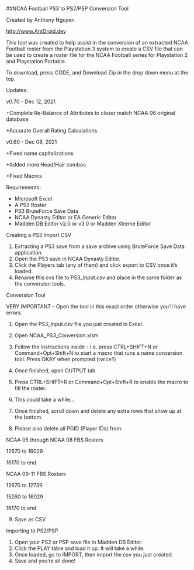 ##NCAA Football PS3 to PS2/PSP Conversion Tool

Created by Anthony Nguyen

http://www.AntDroid.dev


This tool was created to help assist in the conversion of an extracted NCAA Football roster from the Playstation 3 system to create a CSV file that can be used to create a roster file for the NCAA Football series for Playstation 2 and Playstation Portable.


To download, press CODE, and Download Zip in the drop down menu at the top.


Updates:

v0.70 - Dec 12, 2021

+Complete Re-Balance of Attributes to closer match NCAA 06 original database

+Accurate Overall Rating Calculations


v0.60 - Dec 08, 2021

+Fixed name capitalizations

+Added more Head/Hair combos

+Fixed Macros



Requirements:

* Microsoft Excel
* A PS3 Roster
* PS3 BruteForce Save Data
* NCAA Dynasty Editor or EA Generic Editor
* Madden DB Editor v2.0 or v3.0 or Madden Xtreme Editor


Creating a PS3 Import CSV
1. Extracting a PS3 save from a save archive using BruteForce Save Data application.
2. Open the PS3 save in NCAA Dynasty Editor.
3. Click the Players tab (any of them) and click export to CSV once it’s loaded.
4. Rename this cvs file to PS3_Input.csv and place in the same folder as the conversion
tools.


Conversion Tool

VERY IMPORTANT - Open the tool in this exact order otherwise you’ll have errors.

1. Open the PS3_Input.csv file you just created in Excel.
2. Open NCAA_PS3_Conversion.xlsm
3. Follow the instructions inside - i.e. press CTRL+SHIFT+N or Command+Opt+Shift+N
to start a macro that runs a name conversion tool. Press OKAY when prompted (twice?)
4. Once finished, open OUTPUT tab.
5. Press CTRL+SHIFT+R or Command+Opt+Shift+R to enable the macro to fill the
roster.
6. This could take a while…
7. Once finished, scroll down and delete any extra rows that show up at the bottom.

8. Please also delete all PGID (Player IDs) from:

NCAA 05 through NCAA 08 FBS Rosters

12670 to 16029

16170 to end



NCAA 09-11 FBS Rosters

12670 to 12739

15260 to 16029

16170 to end


9. Save as CSV.




Importing to PS2/PSP
1. Open your PS2 or PSP save file in Madden DB Editor.
2. Click the PLAY table and load it up. It will take a while.
3. Once loaded, go to IMPORT, then import the csv you just created.
4. Save and you’re all done!
